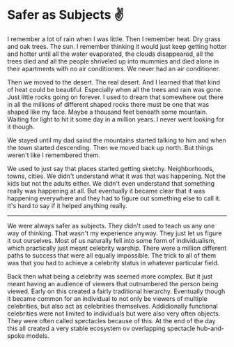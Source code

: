 # Safer as Subjects ✌️

I remember a lot of rain when I was little. Then I remember heat. Dry grass and oak trees. The sun. I remember thinking it would just keep getting hotter and hotter until all the water evaporated, the clouds disappeared, all the trees died and all the people shriveled up into mummies and died alone in their apartments with no air conditioners. We never had an air conditioner.

Then we moved to the desert. The real desert. And I learned that that kind of heat could be beautiful. Especially when all the trees and rain was gone. Just little rocks going on forever. I used to dream that somewhere out there in all the millions of different shaped rocks there must be one that was shaped like my face. Maybe a thousand feet beneath some mountain. Waiting for light to hit it some day in a million years. I never went looking for it though.

We stayed until my dad saind the mountains started talking to him and when the town started descending. Then we moved back up north. But things weren't like I remembered them.

We used to just say that places started getting sketchy. Neighborhoods, towns, cities. We didn't understand what it was that was happening. Not the kids but not the adults either. We didn't even understand that something really was happening at all. But eventually it became clear that it was happening everywhere and they had to figure out something else to call it. It's hard to say if it helped anything really.

---

We were always safer as subjects. They didn't used to teach us any one way of thinking. That wasn't my experience anyway. They just let us figure it out ourselves. Most of us naturally fell into some form of individualism, which practically just meant celebrity warship. There were a million different paths to success that were all equally impossible. The trick to all of them was that you had to achieve a celebrity status in whatever particular field.

Back then what being a celebrity was seemed more complex. But it just meant having an audience of viewers that outnumbered the person being viewed. Early on this created a fairly traditional hierarchy. Eventually though it became common for an individual to not only be viewers of multiple celebrities, but also act as celebrities themselves. Addidionally functional celebrities were not limited to individuals but were also very often objects. They were often called spectacles because of this. At the end of the day this all created a very stable ecosystem ov overlapping spectacle hub-and-spoke models.
